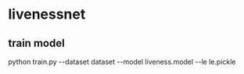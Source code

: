 # livenessnet

## train model

python train.py --dataset dataset --model liveness.model --le le.pickle

